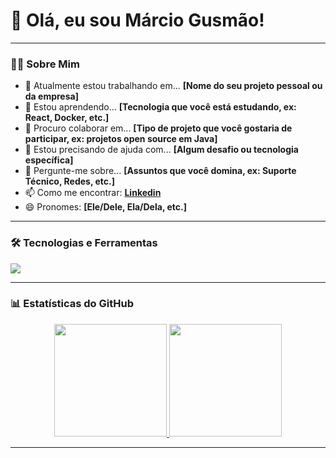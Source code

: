 # 👋 Olá, eu sou Márcio Gusmão!

---

### 👨‍💻 Sobre Mim

- 🔭 Atualmente estou trabalhando em... **[Nome do seu projeto pessoal ou da empresa]**
- 🌱 Estou aprendendo... **[Tecnologia que você está estudando, ex: React, Docker, etc.]**
- 👯 Procuro colaborar em... **[Tipo de projeto que você gostaria de participar, ex: projetos open source em Java]**
- 🤔 Estou precisando de ajuda com... **[Algum desafio ou tecnologia específica]**
- 💬 Pergunte-me sobre... **[Assuntos que você domina, ex: Suporte Técnico, Redes, etc.]**
- 📫 Como me encontrar: **<a href="https://www.linkedin.com/in/marciogusmao/">Linkedin</a>**
- 😄 Pronomes: **[Ele/Dele, Ela/Dela, etc.]**

---

### 🛠️ Tecnologias e Ferramentas

<p align="left">
  <a href="https://skillicons.dev">
    <img src="https://skillicons.dev/icons?i=java,spring,kotlin,cs,python,mysql,postgres,git,github,docker,linux,vscode,idea,androidstudio,notion" />
  </a>
</p>
  
---

### 📊 Estatísticas do GitHub

<p align="center">
  <a href="https://github.com/sirmarciusx">
    <img height="180em" src="https://github-readme-stats.vercel.app/api?username=sirmarciusx&show_icons=true&theme=dracula&include_all_commits=true&count_private=true"/>
    <img height="180em" src="https://github-readme-stats.vercel.app/api/top-langs/?username=sirmarciusx&layout=compact&langs_count=7&theme=dracula"/>
  </a>
</p>

---
